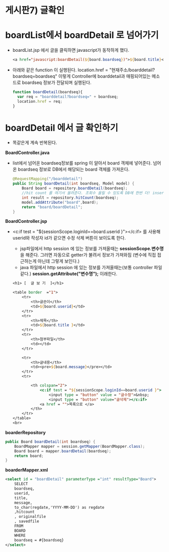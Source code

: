 # 게시판7) 글확인

# boardList에서 boardDetail 로 넘어가기

- boardList.jsp 에서 글을 클릭하면 javascript가 동작하게 했다. 

  ```jsp
  <a href="javascript:boardDetail(${board.boardseq})">${board.title}</a>
  ```

- 아래와 같은 function 이 실행된다. location.href = "현재주소/boarddetail?boardseq=boardseq" 이렇게 Controller에 boarddetail과 매핑되어있는 메소드로 boardseq 정보가 전달되며 실행된다.

  ```javascript
  function boardDetail(boardseq){
  	var req = "boarddetail?boardseq=" + boardseq;
  	location.href = req;
  }
  ```

  

# boardDetail 에서 글 확인하기

- 똑같은게 계속 반복된다. 

**BoardController.java**

- list에서 넘어온 boardseq정보를 spring 이 알아서 board 객체에 넣어준다. 넘어온 boardseq 정보로 DB에서 해당되는 board 객체를 가져온다.

  ```java
  @RequestMapping("/boarddetail")
  public String boardDetail(int boardseq, Model model) {
      Board board = repository.boardDetail(boardseq);
      //hit count 를 여기서 올려준다. 조회수 올릴 수 있도록 DB에 한번 더! insert, delete, update는 oracle에서 int를 리턴한다. select만 객체를 리턴한다.
      int result = repository.hitCount(boardseq);
      model.addAttribute("board",board);
      return "board/boardDetail";
  }
  ```

**BoardController.jsp**

- &lt;c:if test = "${sessionScope.loginId==board.userid }">&lt;/c:if> 를 사용해 userid와 작성자 id가 같으면 수정 삭제 버튼이 보이도록 한다.

  - jsp파일에서 http session 에 있는 정보를 가져올때는 **sessionScope.변수명** 을 해준다. 그러면 자동으로 getter가 불려서 정보가 가져와짐 (변수에 직접 접근하는게 아닌데 그렇게 보인다.)
  - java 파일에서 http session 에 있는 정보를 가져올때는(보통 controller 파일 같다.) **session.getAttribute("변수명");** 이래한다.

  ```jsp
  <h1> [  글 보 기  ]</h1>
  
  <table border  ="1">
      <tr>
          <th>글쓴이</th>
          <td>${board.userid}</td>
      </tr>
      <tr>
          <th>제목</th>
          <td>${board.title }</td>
      </tr>
      <tr>
          <th>첨부파일</th>
          <td></td>
      </tr>
  
      <tr>
          <th>글내용</th>
          <td><pre>${board.message}</pre></td>
      </tr>
      <tr>
  
          <th colspan="2">
              <c:if test = "${sessionScope.loginId==board.userid }">
                  <input type = "button" value = "글수정">&nbsp;
                  <input type = "button" value="글삭제"></c:if>
              <a href = "">목록으로 </a>
          </th>
      </tr>
  </table>
  <br>
  ```

**boarderRepository**

```java
public Board boardDetail(int boardseq) {
    BoardMapper mapper = session.getMapper(BoardMapper.class);
    Board board = mapper.boardDetail(boardseq);
    return board;
}
```

**boarderMapper.xml**

```xml
<select id = "boardDetail" parameterType ="int" resultType="Board">
    SELECT 
    boardseq,
    userid,
    title,
    message,
    to_char(regdate,'YYYY-MM-DD') as regdate
    ,hitcount
    , originalfile
    , savedfile
    FROM 
    BOARD
    WHERE
    boardseq = #{boardseq}
</select>
```


